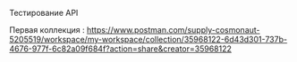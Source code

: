 Тестирование API

Первая коллекция : https://www.postman.com/supply-cosmonaut-5205519/workspace/my-workspace/collection/35968122-6d43d301-737b-4676-977f-6c82a09f684f?action=share&creator=35968122
